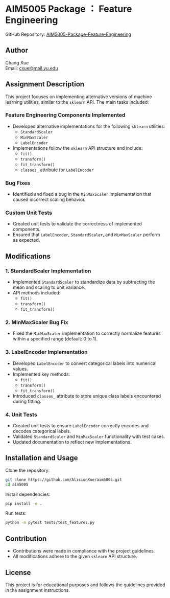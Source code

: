 # AIM5005 Package ： Feature Engineering

GitHub Repository: [AIM5005-Package-Feature-Engineering](https://github.com/AlisionXue/aim5005)

## Author
Chang Xue  
Email: [cxue@mail.yu.edu](mailto:cxue@mail.yu.edu)

## Assignment Description
This project focuses on implementing alternative versions of machine learning utilities, similar to the `sklearn` API. The main tasks included:

### Feature Engineering Components Implemented
- Developed alternative implementations for the following `sklearn` utilities:
  - `StandardScaler`
  - `MinMaxScaler`
  - `LabelEncoder`
- Implementations follow the `sklearn` API structure and include:
  - `fit()`
  - `transform()`
  - `fit_transform()`
  - `classes_` attribute for `LabelEncoder`

### Bug Fixes
- Identified and fixed a bug in the `MinMaxScaler` implementation that caused incorrect scaling behavior.

### Custom Unit Tests
- Created unit tests to validate the correctness of implemented components.
- Ensured that `LabelEncoder`, `StandardScaler`, and `MinMaxScaler` perform as expected.

## Modifications

### 1. StandardScaler Implementation
- Implemented `StandardScaler` to standardize data by subtracting the mean and scaling to unit variance.
- API methods included:
  - `fit()`
  - `transform()`
  - `fit_transform()`

### 2. MinMaxScaler Bug Fix
- Fixed the `MinMaxScaler` implementation to correctly normalize features within a specified range (default: 0 to 1).

### 3. LabelEncoder Implementation
- Developed `LabelEncoder` to convert categorical labels into numerical values.
- Implemented key methods:
  - `fit()`
  - `transform()`
  - `fit_transform()`
- Introduced `classes_` attribute to store unique class labels encountered during fitting.

### 4. Unit Tests
- Created unit tests to ensure `LabelEncoder` correctly encodes and decodes categorical labels.
- Validated `StandardScaler` and `MinMaxScaler` functionality with test cases.
- Updated documentation to reflect new implementations.

## Installation and Usage
Clone the repository:
```bash
git clone https://github.com/AlisionXue/aim5005.git
cd aim5005
```

Install dependencies:
```bash
pip install -e .
```

Run tests:
```bash
python -m pytest tests/test_features.py
```

## Contribution
- Contributions were made in compliance with the project guidelines.
- All modifications adhere to the given `sklearn` API structure.

## License
This project is for educational purposes and follows the guidelines provided in the assignment instructions.


